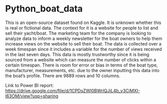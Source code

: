 # Python_boat_data

This is an open-source dataset found on Kaggle. It is unknown whether this is real or fictional data. The 
context for it is a website for people to list and sell their yacht/boat. The marketing team for the 
company is looking to analyze data to inform a weekly newsletter for the boat owners to help them 
increase views on the website to sell their boat. The data is collected over a week timespan since it 
includes a variable for the number of views received in the last seven days. This data is mostly 
trustworthy since it is being sourced from a website which can measure the number of clicks within a 
certain timespan. There is room for error or bias in terms of the boat type, manufacturer, 
measurements, etc. due to the owner inputting this data into the boat’s profile. There are 9889 rows and 
10 columns.

Link to Power BI report: https://drive.google.com/file/d/1CPDsZWI0BWrlQJiL4b_y3CiMXI-l63OM/view?usp=sharing
